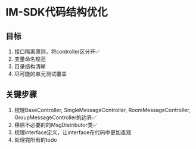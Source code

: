 # IM-SDK代码结构优化

## 目标

1. 接口隔离原则，将controller区分开✅
2. 变量命名规范
3. 目录结构清晰
4. 尽可能的单元测试覆盖

## 关键步骤

1. 梳理BaseController, SingleMessageController, RoomMessageController, GroupMessageController的边界✅
2. 移除不必要的的MsgDistributor类✅
3. 梳理interface定义，让interface在代码中更加直观
4. 处理完所有的todo
